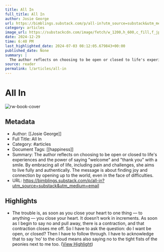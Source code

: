 ```yaml
---
title: All In
full_title: All In
author: Josie George
url: https://bimblings.substack.com/p/all-in?utm_source=substack&utm_medium=email
category: articles
image_url: https://substackcdn.com/image/fetch/w_1200,h_600,c_fill,f_jpg,q_auto:good,fl_progressive:steep,g_auto/https%3A%2F%2Fsubstack-post-media.s3.amazonaws.com%2Fpublic%2Fimages%2F6259f6e0-18cf-4dd5-94e0-0fd07c791b3f_4895x3504.jpeg
date: 2024-12-29
time: 6:40 PM
last_highlighted_date: 2024-07-03 08:12:05.679843+00:00
published_date: None
summary: |
  The author reflects on choosing to be open or closed to life's experiences and the power of saying "welcome" and "thank you" with a smile. By embracing all of life, including pain and challenges, she aims to live fully and authentically. The message is about finding joy and connection by opening up to the world, even in the face of difficulties.
source: reader
permalink: l/articles/all-in
---
```

# All In

![rw-book-cover](https://substackcdn.com/image/fetch/w_1200,h_600,c_fill,f_jpg,q_auto:good,fl_progressive:steep,g_auto/https%3A%2F%2Fsubstack-post-media.s3.amazonaws.com%2Fpublic%2Fimages%2F6259f6e0-18cf-4dd5-94e0-0fd07c791b3f_4895x3504.jpeg)

## Metadata
- Author: [[Josie George]]
- Full Title: All In
- Category: #articles
- Document Tags: [[happiness]] 
- Summary: The author reflects on choosing to be open or closed to life's experiences and the power of saying "welcome" and "thank you" with a smile. By embracing all of life, including pain and challenges, she aims to live fully and authentically. The message is about finding joy and connection by opening up to the world, even in the face of difficulties.
- URL: https://bimblings.substack.com/p/all-in?utm_source=substack&utm_medium=email

## Highlights
- The trouble is, as soon as you close your heart to one thing — to anything — you close your heart. It doesn’t work in increments. As soon as I begin to say no and pull away, there is a contraction, and that contraction closes me off. So I have to ask the question: do I want be open, or closed? Then I have to follow through. I have to acknowledge that to say ‘no’ to the cloud means also saying no to the tight fists of the peonies next to me too. ([View Highlight](https://read.readwise.io/read/01j1vtd6bwxfme50qz4anykbjf))


